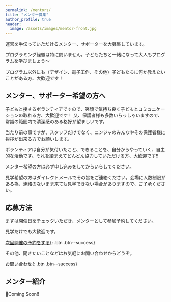 ```yaml
---
permalink: /mentors/
title: "メンター募集"
author_profile: true
header:
  image: /assets/images/mentor-front.jpg
---
```


運営を手伝っていただけるメンター、サポーターを大募集しています。

プログラミング経験は特に問いません。子どもたちと一緒になって大人もプログラムを学びましょう〜

プログラム以外にも（デザイン、電子工作、その他）子どもたちに何か教えたいことがある方、大歓迎です！

## メンター、サポーター希望の方へ

子どもと接するボランティアですので、笑顔で気持ち良く子どもとコミュニケーションの取れる方、大歓迎です！
又、保護者様も多数いらっしゃいますので、常識の範囲内で清潔感のある格好が望ましいです。

当たり前の事ですが、スタッフだけでなく、ニンジャのみんなやその保護者様に挨拶が出来る方でお願いします。

ボランティアは自分が気付いたこと、できることを、自分からやっていく、自主的な活動です。それを踏まえてどんどん協力していただける方、大歓迎です‼︎

メンター希望の方は必ず申し込みをしてからいらしてください。

見学希望の方はダイレクトメールでその旨をご連絡ください。会場に人数制限がある為、連絡のないまま来ても見学できない場合がありますので、ご了承ください。

## 応募方法

まずは開催日をチェックいただき、メンターとして参加予約してください。

見学だけでも大歓迎です。

[次回開催の予約をする](https://coderdojo-nagatsuta.connpass.com/){: .btn .btn--success}

その他、聞きたいことなどはお気軽にお問い合わせからどうぞ。

[お問い合わせ](/support/){: .btn .btn--success}

## メンター紹介

Coming Soon!!

<!--

![image-right]( http://placehold.jp/200x200.png){: .align-right}
**内田 顕弘**

Scratch、ロボット、Raspberry piなどを駆使し、毎度子どもたちの前でサンプルを披露してくれます！
<br><br><br>

---

![image-left]( http://placehold.jp/200x200.png){: .align-left}
**梶田 征吾**

-->
